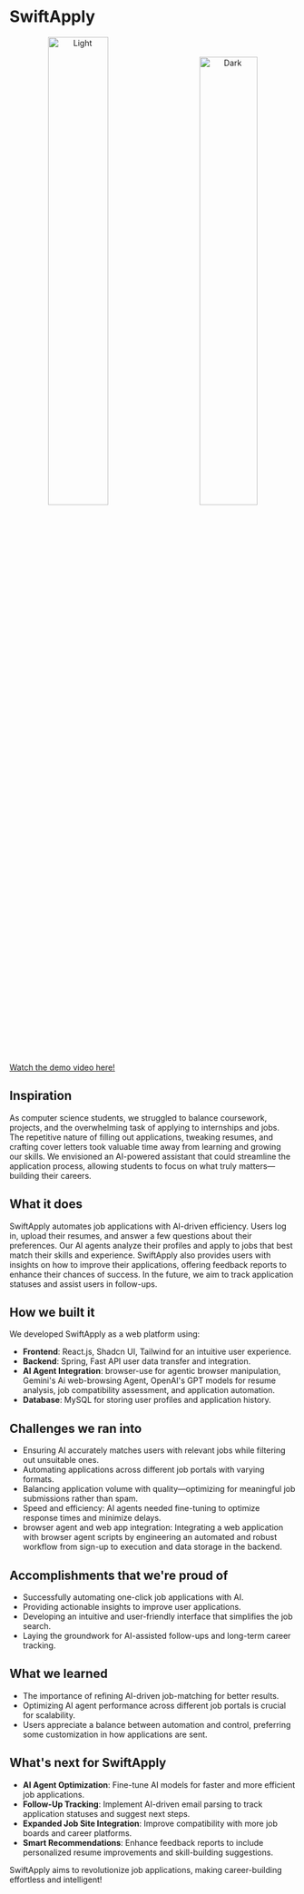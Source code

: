 # SwiftApply

<p align="center">
  <img alt="Light" src="https://github.com/user-attachments/assets/05fb9463-bc16-448f-8860-6f25aebc9bd9" width="46%">
&nbsp; &nbsp; &nbsp; &nbsp;
  <img alt="Dark" src="https://github.com/user-attachments/assets/ac575ab9-e710-464b-8ed1-d27405cab59d" width="45%">
</p>

[Watch the demo video here!](https://www.youtube.com/watch?v=3uyix55LC88)


## Inspiration 
As computer science students, we struggled to balance coursework, projects, and the overwhelming task of applying to internships and jobs. The repetitive nature of filling out applications, tweaking resumes, and crafting cover letters took valuable time away from learning and growing our skills. We envisioned an AI-powered assistant that could streamline the application process, allowing students to focus on what truly matters—building their careers.

## What it does
SwiftApply automates job applications with AI-driven efficiency. Users log in, upload their resumes, and answer a few questions about their preferences. Our AI agents analyze their profiles and apply to jobs that best match their skills and experience. SwiftApply also provides users with insights on how to improve their applications, offering feedback reports to enhance their chances of success. In the future, we aim to track application statuses and assist users in follow-ups.

## How we built it
We developed SwiftApply as a web platform using:
- **Frontend**: React.js, Shadcn UI, Tailwind for an intuitive user experience.
- **Backend**:  Spring, Fast API user data transfer and integration.
- **AI Agent Integration**: browser-use for agentic browser manipulation, Gemini's Ai web-browsing Agent, OpenAI's GPT models for resume analysis, job compatibility assessment, and application automation.
- **Database**: MySQL for storing user profiles and application history.

## Challenges we ran into
- Ensuring AI accurately matches users with relevant jobs while filtering out unsuitable ones.
- Automating applications across different job portals with varying formats.
- Balancing application volume with quality—optimizing for meaningful job submissions rather than spam.
- Speed and efficiency: AI agents needed fine-tuning to optimize response times and minimize delays.
- browser agent and web app integration: Integrating a web application with browser agent scripts by engineering an automated and robust workflow from sign-up to execution and data storage in the backend.

## Accomplishments that we're proud of
- Successfully automating one-click job applications with AI.
- Providing actionable insights to improve user applications.
- Developing an intuitive and user-friendly interface that simplifies the job search.
- Laying the groundwork for AI-assisted follow-ups and long-term career tracking.

## What we learned
- The importance of refining AI-driven job-matching for better results.
- Optimizing AI agent performance across different job portals is crucial for scalability.
- Users appreciate a balance between automation and control, preferring some customization in how applications are sent.

## What's next for SwiftApply
- **AI Agent Optimization**: Fine-tune AI models for faster and more efficient job applications.
- **Follow-Up Tracking**: Implement AI-driven email parsing to track application statuses and suggest next steps.
- **Expanded Job Site Integration**: Improve compatibility with more job boards and career platforms.
- **Smart Recommendations**: Enhance feedback reports to include personalized resume improvements and skill-building suggestions.

SwiftApply aims to revolutionize job applications, making career-building effortless and intelligent!

